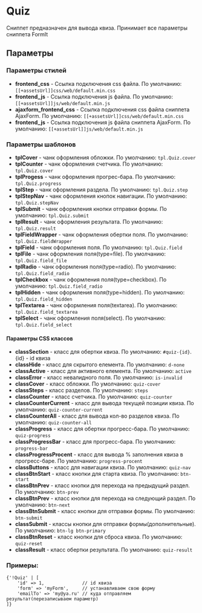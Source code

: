 # Quiz

Сниппет предназначен для вывода квиза.
Принимает все параметры сниппета FormIt

## Параметры

### Параметры стилей

  - **frontend_css** - Ссылка подключения css файла. По умолчанию: `[[+assetsUrl]]css/web/default.min.css`
 - **frontend_js** - Ссылка подключения js файла.  По умолчанию: `[[+assetsUrl]]js/web/default.min.js`
  - **ajaxform_frontend_css** - Ссылка подключения css файла сниппета AjaxForm. По умолчанию: `[[+assetsUrl]]css/web/default.min.css`
 - **frontend_js** - Ссылка подключения js файла сниппета AjaxForm.  По умолчанию: `[[+assetsUrl]]js/web/default.min.js`

### Параметры шаблонов

 - **tplCover** - чанк оформления обложки. По умолчанию: `tpl.Quiz.cover`
 - **tplCounter** - чанк оформления счетчика. По умолчанию: `tpl.Quiz.cover`
 - **tplProgess** - чанк оформления прогрес-бара. По умолчанию: `tpl.Quiz.progress`
 - **tplStep** - чанк оформления раздела. По умолчанию: `tpl.Quiz.step`
 - **tplStepNav** - чанк оформления кнопок навигации. По умолчанию: `tpl.Quiz.stepNav`
 - **tplSubmit** - чанк оформления кнопки отправки формы. По умолчанию: `tpl.Quiz.submit`
 - **tplResult** - чанк оформления результата. По умолчанию: `tpl.Quiz.result`
 - **tplFieldWrapper** - чанк оформления обертки поля. По умолчанию: `tpl.Quiz.fieldWrapper`
 - **tplField** - чанк оформления поля. По умолчанию: `tpl.Quiz.field`
 - **tplFile** - чанк оформления поля(type=file). По умолчанию: `tpl.Quiz.field_file`
 - **tplRadio** - чанк оформления поля(type=radio). По умолчанию: `tpl.Quiz.field_radio`
 - **tplCheckbox** - чанк оформления поля(type=checkbox). По умолчанию: `tpl.Quiz.field_radio`
 - **tplHidden** - чанк оформления поля(type=hidden). По умолчанию: `tpl.Quiz.field_hidden`
 - **tplTextarea** - чанк оформления поля(textarea). По умолчанию: `tpl.Quiz.field_textarea`
 - **tplSelect** - чанк оформления поля(select). По умолчанию: `tpl.Quiz.field_select`


#### Параметры CSS классов

- **classSection** - класс для обертки квиза. По умолчанию: `#quiz-{id}`. {id} - id квиза
- **classHide** - класс для скрытого елемента. По умолчанию: `d-none`
- **classActive** - класс для активного елемента. По умолчанию: `active`
- **classError** - класс невалидного поля. По умолчанию: `is-invalid`
- **classCover** - класс обложки. По умолчанию: `quiz-cover`
- **classSteps** - класс разделов. По умолчанию: `steps`
- **classCounter** - класс счетчика. По умолчанию: `quiz-counter`
- **classCounterCurrent** - класс для вывода текущей позиции квиза. По умолчанию: `quiz-counter-current`
- **classCounterAll** - класс для вывода кол-во разделов квиза. По умолчанию: `quiz-counter-all`
- **classProgress** - класс для обертки прогресс-бара. По умолчанию: `quiz-progress`
- **classProgressBar** - класс для прогресс-бара. По умолчанию: `progress-bar`
- **classProgressProcent** - класс для вывода % заполнения квиза в прогресс-баре. По умолчанию: `progress-procent`
- **classButtons** - класс для навигации квиза. По умолчанию: `quiz-nav`
- **classBtnStart** - класс кнопки для старта квиза. По умолчанию: `btn-start`
- **classBtnPrev** - класс кнопки для перехода на предыдущий раздел. По умолчанию: `btn-prev`
- **classBtnPrev** - класс кнопки для перехода на следующий раздел. По умолчанию: `btn-next`
- **classBtnSubmit** - класс кнопки для отправки формы. По умолчанию: `btn-submit`
- **classSubmit** - классы кнопки для отправки формы(дополнительные). По умолчанию: `btn-lg btn-primary`
- **classBtnReset** - класс кнопки для сброса квиза. По умолчанию: `quiz-reset`
- **classResult** - класс обертки результата. По умолчанию: `quiz-result`

### Примеры:

```fenom
{'!Quiz' | [
    'id' => 1,              // id квиза
    'form' => 'myForm',     // устанавливаем свою форму
    'emailTo' => 'my@ya.ru' // куда отправляем результат(перезаписываем параметр)
]}
```
